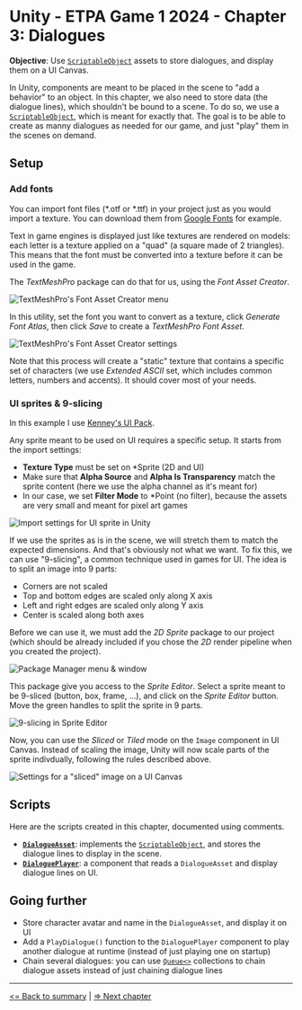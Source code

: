 # Unity - ETPA Game 1 2024 - Chapter 3: Dialogues

**Objective**: Use [`ScriptableObject`](https://docs.unity3d.com/Manual/class-ScriptableObject.html) assets to store dialogues, and display them on a UI Canvas.

In Unity, components are meant to be placed in the scene to "add a behavior" to an object. In this chapter, we also need to store data (the dialogue lines), which shouldn't be bound to a scene. To do so, we use a [`ScriptableObject`](https://docs.unity3d.com/Manual/class-ScriptableObject.html), which is meant for exactly that. The goal is to be able to create as manny dialogues as needed for our game, and just "play" them in the scenes on demand.

## Setup

### Add fonts

You can import font files (*.otf or *.ttf) in your project just as you would import a texture. You can download them from [Google Fonts](https://fonts.google.com) for example.

Text in game engines is displayed just like textures are rendered on models: each letter is a texture applied on a "quad" (a square made of 2 triangles). This means that the font must be converted into a texture before it can be used in the game.

The *TextMeshPro* package can do that for us, using the *Font Asset Creator*.

![TextMeshPro's Font Asset Creator menu](./Images/chapters-02_tmp-font-asset-creator-menu.png)

In this utility, set the font you want to convert as a texture, click *Generate Font Atlas*, then click *Save* to create a *TextMeshPro Font Asset*.

![TextMeshPro's Font Asset Creator settings](./Images/chapters-02_tmp-font-asset-creator.png)

Note that this process will create a "static" texture that contains a specific set of characters (we use *Extended ASCII* set, which includes common letters, numbers and accents). It should cover most of your needs.

### UI sprites & 9-slicing

In this example I use [Kenney's UI Pack](https://kenney.nl/assets/ui-pack).

Any sprite meant to be used on UI requires a specific setup. It starts from the import settings:

- **Texture Type** must be set on *Sprite (2D and UI)
- Make sure that **Alpha Source** and **Alpha Is Transparency** match the sprite content (here we use the alpha channel as it's meant for)
- In our case, we set **Filter Mode** to *Point (no filter), because the assets are very small and meant for pixel art games

![Import settings for UI sprite in Unity](./Images/chapters-02_sprite-import-settings.png)

If we use the sprites as is in the scene, we will stretch them to match the expected dimensions. And that's obviously not what we want. To fix this, we can use "9-slicing", a common technique used in games for UI. The idea is to split an image into 9 parts:

- Corners are not scaled
- Top and bottom edges are scaled only along X axis
- Left and right edges are scaled only along Y axis
- Center is scaled along both axes

Before we can use it, we must add the *2D Sprite* package to our project (which should be already included if you chose the *2D* render pipeline when you created the project).

![Package Manager menu & window](./Images/chapters-02_2d-sprite-package.png)

This package give you access to the *Sprite Editor*. Select a sprite meant to be 9-sliced (button, box, frame, ...), and click on the *Sprite Editor* button. Move the green handles to split the sprite in 9 parts.

![9-slicing in Sprite Editor](./Images/chapters-02_sprite-editor.png)

Now, you can use the *Sliced* or *Tiled* mode on the `Image` component in UI Canvas. Instead of scaling the image, Unity will now scale parts of the sprite indivdually, following the rules described above.

![Settings for a "sliced" image on a UI Canvas](./Images/chapters-02_sliced-image-settings.png)

## Scripts

Here are the scripts created in this chapter, documented using comments.

- [**`DialogueAsset`**](../Assets/_CHAPTERS/03%20Dialogues/DialogueAsset.cs): implements the [`ScriptableObject`](https://docs.unity3d.com/Manual/class-ScriptableObject.html), and stores the dialogue lines to display in the scene.
- [**`DialoguePlayer`**](../Assets/_CHAPTERS/03%20Dialogues/DialoguePlayer.cs): a component that reads a `DialogueAsset` and display dialogue lines on UI.

## Going further

- Store character avatar and name in the `DialogueAsset`, and display it on UI
- Add a `PlayDialogue()` function to the `DialoguePlayer` component to play another dialogue at runtime (instead of just playing one on startup)
- Chain several dialogues: you can use [`Queue<>`](https://learn.microsoft.com/en-us/dotnet/api/system.collections.generic.queue-1) collections to chain dialogue assets instead of just chaining dialogue lines

---

[<= Back to summary](README.md) | [=> Next chapter](./04-cannon-survivor.md)